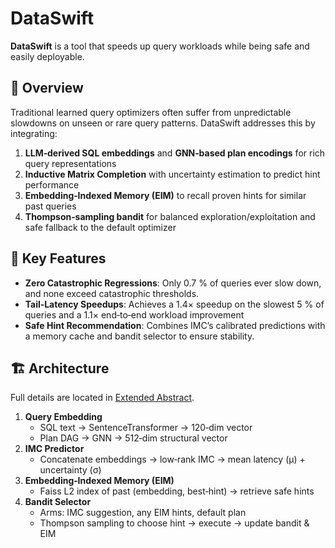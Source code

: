 # DataSwift

**DataSwift** is a tool that speeds up query workloads while being safe and easily deployable.



## 🚀 Overview

Traditional learned query optimizers often suffer from unpredictable slowdowns on unseen or rare query patterns. DataSwift addresses this by integrating:  
1. **LLM‐derived SQL embeddings** and **GNN‐based plan encodings** for rich query representations  
2. **Inductive Matrix Completion** with uncertainty estimation to predict hint performance  
3. **Embedding‐Indexed Memory (EIM)** to recall proven hints for similar past queries  
4. **Thompson‐sampling bandit** for balanced exploration/exploitation and safe fallback to the default optimizer



## 🎯 Key Features

- **Zero Catastrophic Regressions**: Only 0.7 % of queries ever slow down, and none exceed catastrophic thresholds.  
- **Tail‐Latency Speedups**: Achieves a 1.4× speedup on the slowest 5 % of queries and a 1.1× end‐to‐end workload improvement 
- **Safe Hint Recommendation**: Combines IMC’s calibrated predictions with a memory cache and bandit selector to ensure stability.


## 🏗️ Architecture

Full details are located in  [Extended Abstract](./Inductive_Matrix_Completion_with_Embedding_Memory_and_Bandit_Exploration_for_Safe_Hint_Recommendation__Extended_Abstract.pdf).

1. **Query Embedding**  
   - SQL text → SentenceTransformer → 120‐dim vector  
   - Plan DAG → GNN → 512‐dim structural vector  
2. **IMC Predictor**  
   - Concatenate embeddings → low‐rank IMC → mean latency (μ) + uncertainty (σ)  
3. **Embedding‐Indexed Memory (EIM)**  
   - Faiss L2 index of past (embedding, best‐hint) → retrieve safe hints  
4. **Bandit Selector**  
   - Arms: IMC suggestion, any EIM hints, default plan  
   - Thompson sampling to choose hint → execute → update bandit & EIM

